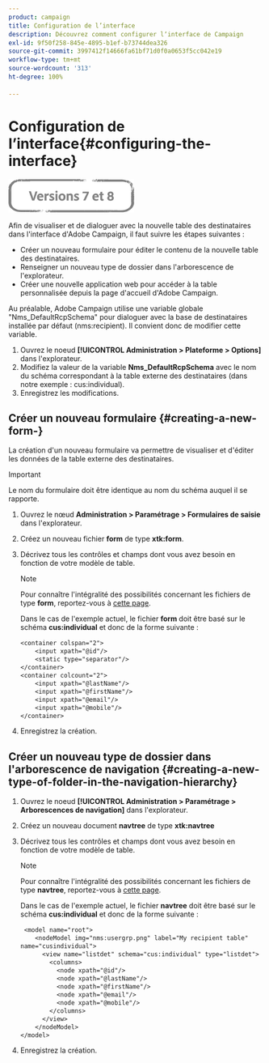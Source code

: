 ```yaml
---
product: campaign
title: Configuration de l’interface
description: Découvrez comment configurer lʼinterface de Campaign
exl-id: 9f50f258-845e-4895-b1ef-b73744dea326
source-git-commit: 3997412f14666fa61bf71d0f0a0653f5cc042e19
workflow-type: tm+mt
source-wordcount: '313'
ht-degree: 100%

---
```


# Configuration de l’interface{#configuring-the-interface}

![](../../assets/common.svg)

Afin de visualiser et de dialoguer avec la nouvelle table des destinataires dans l&#39;interface d&#39;Adobe Campaign, il faut suivre les étapes suivantes :

* Créer un nouveau formulaire pour éditer le contenu de la nouvelle table des destinataires.
* Renseigner un nouveau type de dossier dans l&#39;arborescence de l&#39;explorateur.
* Créer une nouvelle application web pour accéder à la table personnalisée depuis la page d&#39;accueil d&#39;Adobe Campaign.

Au préalable, Adobe Campaign utilise une variable globale &quot;Nms_DefaultRcpSchema&quot; pour dialoguer avec la base de destinataires installée par défaut (nms:recipient). Il convient donc de modifier cette variable.

1. Ouvrez le noeud **[!UICONTROL Administration > Plateforme > Options]** dans l&#39;explorateur.
1. Modifiez la valeur de la variable **Nms_DefaultRcpSchema** avec le nom du schéma correspondant à la table externe des destinataires (dans notre exemple : cus:individual).
1. Enregistrez les modifications.

## Créer un nouveau formulaire {#creating-a-new-form-}

La création d&#39;un nouveau formulaire va permettre de visualiser et d&#39;éditer les données de la table externe des destinataires.

>[!IMPORTANT]
>
>Le nom du formulaire doit être identique au nom du schéma auquel il se rapporte.

1. Ouvrez le nœud **Administration > Paramétrage > Formulaires de saisie** dans l&#39;explorateur.
1. Créez un nouveau fichier **form** de type **xtk:form**.
1. Décrivez tous les contrôles et champs dont vous avez besoin en fonction de votre modèle de table.

   >[!NOTE]
   >
   >Pour connaître l&#39;intégralité des possibilités concernant les fichiers de type **form**, reportez-vous à [cette page](../../configuration/using/identifying-a-form.md).

   Dans le cas de l&#39;exemple actuel, le fichier **form** doit être basé sur le schéma **cus:individual** et donc de la forme suivante :

   ```
   <container colspan="2">
       <input xpath="@id"/>
       <static type="separator"/>
   </container>
   <container colcount="2">
       <input xpath="@lastName"/>
       <input xpath="@firstName"/>
       <input xpath="@email"/>
       <input xpath="@mobile"/>
   </container> 
   ```

1. Enregistrez la création.

## Créer un nouveau type de dossier dans l&#39;arborescence de navigation {#creating-a-new-type-of-folder-in-the-navigation-hierarchy}

1. Ouvrez le noeud **[!UICONTROL Administration > Paramétrage > Arborescences de navigation]** dans l&#39;explorateur.
1. Créez un nouveau document **navtree** de type **xtk:navtree**
1. Décrivez tous les contrôles et champs dont vous avez besoin en fonction de votre modèle de table.

   >[!NOTE]
   >
   >Pour connaître l&#39;intégralité des possibilités concernant les fichiers de type **navtree**, reportez-vous à [cette page](../../platform/using/adobe-campaign-explorer.md#about-navigation-hierarchy).

   Dans le cas de l&#39;exemple actuel, le fichier **navtree** doit être basé sur le schéma **cus:individual** et donc de la forme suivante :

   ```
    <model name="root">
       <nodeModel img="nms:usergrp.png" label="My recipient table" name="cusindividual">
         <view name="listdet" schema="cus:individual" type="listdet">
           <columns>
             <node xpath="@id"/>
             <node xpath="@lastName"/>
             <node xpath="@firstName"/>
             <node xpath="@email"/>
             <node xpath="@mobile"/>
           </columns>
         </view>
       </nodeModel>
   </model>
   ```

1. Enregistrez la création.
